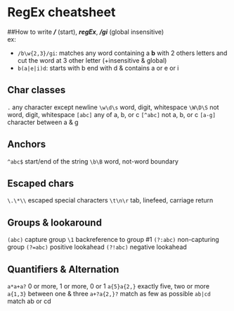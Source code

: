 # RegEx cheatsheet
##How to write
***/*** (start), ***regEx***, ***/gi*** (global insensitive)<br>
ex: 
 - `/b\w{2,3}/gi`: matches any word containing a **b** with 2 others letters and cut the word at 3 other letter (+insensitive & global)
 - `b(a|e|i)d`: starts with b end with d & contains a or e or i
 
## Char classes
`.` any character except newline
`\w\d\s` word, digit, whitespace
`\W\D\S` not word, digit, whitespace
`[abc]` any of a, b, or c
`[^abc]` not a, b, or c
`[a-g]` character between a & g

## Anchors
`^abc$` start/end of the string
`\b\B` word, not-word boundary

## Escaped chars
`\.\*\\` escaped special characters
`\t\n\r` tab, linefeed, carriage return

## Groups & lookaround
`(abc)` capture group
`\1` backreference to group #1
`(?:abc)` non-capturing group
`(?=abc)` positive lookahead
`(?!abc)` negative lookahead

## Quantifiers & Alternation
`a*a+a?` 0 or more, 1 or more, 0 or 1
`a{5}a{2,}` exactly five, two or more
`a{1,3}` between one & three
`a+?a{2,}?`	match as few as possible
`ab|cd` match ab or cd